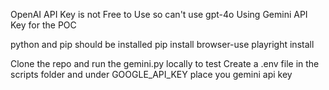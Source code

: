 OpenAI API Key is not Free to Use so can't use gpt-4o
Using Gemini API Key for the POC

python and pip should be installed
pip install browser-use
playright install

Clone the repo and run the gemini.py locally to test
Create a .env file in the scripts folder and under GOOGLE_API_KEY place you gemini api key
